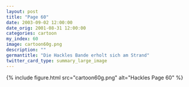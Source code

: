```yaml
---
layout: post
title: "Page 60"
date: 2003-09-02 12:00:00
date_orig: 2001-08-31 12:00:00
categories: cartoon
my_index: 60
image: cartoon60g.png
description: ""
germantitle: "Die Hackles Bande erholt sich am Strand"
twitter_card_type: summary_large_image
---
```


{% include figure.html src="cartoon60g.png" alt="Hackles Page 60"  %}
